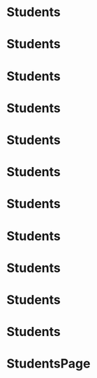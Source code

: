 # Students
# Students
# Students
# Students
# Students
# Students
# Students
# Students
# Students
# Students
# Students
# StudentsPage
